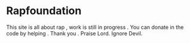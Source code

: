 # Rapfoundation
This site is all about rap , work is still in progress . You can donate in the code by helping . Thank you . Praise Lord. Ignore Devil.
